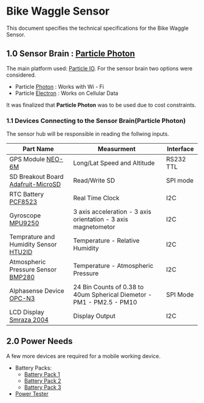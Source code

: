
# Bike Waggle Sensor
This document specifies the technical specifications for the Bike Waggle Sensor.

## 1.0 Sensor Brain : [Particle Photon](https://docs.particle.io/datasheets/photon-(wifi)/photon-datasheet/)
The main platform used: [Particle IO](https://www.particle.io/). For the sensor brain two options were considered.
- Particle [Photon](https://docs.particle.io/datasheets/photon-(wifi)/photon-datasheet/) : Works with Wi - Fi
- Particle [Electron](https://docs.particle.io/datasheets/electron-(cellular)/electron-datasheet/) : Works on Cellular Data 

It was finalized that **Particle Photon** was to be used due to cost constraints. 

### 1.1 Devices Connecting to the Sensor Brain(Particle Photon)
The sensor hub will be responsible in reading the follwing inputs.

| Part Name           | Measurment      | Interface  |
|---------------------|-----------------|------------|
| GPS Module [NEO-6M](https://www.amazon.com/DIYmall-AeroQuad-Antenna-Arduino-Aircraft/dp/B01H5FNA4K/ref=sr_1_3?s=electronics&ie=UTF8&qid=1531853391&sr=1-3&keywords=gps+arduino&dpID=41v5UYJ7tGL&preST=_SY300_QL70_&dpSrc=srch)            | Long/Lat Speed and Altitude  |  RS232 TTL |
| SD Breakout Board [Adafruit-MicroSD](https://www.adafruit.com/product/254)   | Read/Write SD   | SPI mode   |
| RTC Battery [PCF8523](https://www.adafruit.com/product/3295)         | Real Time Clock | I2C        |
| Gyroscope [MPU9250](https://www.amazon.com/HiLetgo%C2%AE-Gyroscope-Acceleration-Accelerator-Magnetometer/dp/B01I1J0Z7Y/ref=pd_sbs_328_3?_encoding=UTF8&pd_rd_i=B01I1J0Z7Y&pd_rd_r=f48e35ee-89fa-11e8-b99a-5517ba108a65&pd_rd_w=6x1U3&pd_rd_wg=LTDJF&pf_rd_i=desktop-dp-sims&pf_rd_m=ATVPDKIKX0DER&pf_rd_p=8702255303818932494&pf_rd_r=VETF7HSKFXE7D8S54H9F&pf_rd_s=desktop-dp-sims&pf_rd_t=40701&psc=1&refRID=VETF7HSKFXE7D8S54H9F)    | 3 axis acceleration - 3 axis orientation - 3 axis magnetometor| I2C|
| Temprature and Humidity Sensor [HTU2ID](https://www.adafruit.com/product/1899)   | Temperature - Relative Humidity         | I2C   |
|Atmospheric Pressure Sensor [BMP280](https://www.amazon.com/Adafruit-BMP280-Barometric-Pressure-Altitude/dp/B01DXCNV2A/ref=sr_1_3?s=electronics&ie=UTF8&qid=1535033187&sr=1-3&keywords=bmp+280&dpID=61oZtQMQ77L&preST=_SX300_QL70_&dpSrc=srch)    | Temperature -  Atmospheric Pressure     | I2C    |
|  Alphasense Device [OPC-N3](http://www.alphasense.com/WEB1213/wp-content/uploads/2018/02/OPC-N3.pdf)  | 24 Bin Counts of 0.38 to 40um Spherical Diemetor - PM1 - PM2.5 - PM10| SPI Mode|
| LCD Display [Smraza 2004](https://www.amazon.com/Smraza-Display-characters-Arduino-MEGA2560/dp/B01K1N4XM6/ref=sr_1_20?s=electronics&ie=UTF8&qid=1531411889&sr=1-20&keywords=lcd+i2c)   | Display Output         | I2C   |


## 2.0 Power Needs

A few more devices are required for a mobile working device. 

- Battery Packs:
    - [Battery Pack 1](https://www.amazon.com/BESWILL-10000MAH-Waterproof-Flashlights-Carabiner/dp/B07BSYZXRT/ref=zg_bs_2407762011_1?_encoding=UTF8&psc=1&refRID=TEYNG1EEWAVTND68WKR0)
    - [Battery Pack 2](https://www.amazon.com/Portable-RAVPower-26800mAh-Protective-Hermitshell/dp/B01KX3854Q/ref=sr_1_10?s=wireless&ie=UTF8&qid=1531859017&sr=1-10&keywords=battery+pack)
    - [Battery Pack 3](https://www.amazon.com/Soluser-13500mAh-Portable-External-Flashlight/dp/B0728NQ1VK/ref=sr_1_4?s=wireless&ie=UTF8&qid=1531858930&sr=1-4&keywords=battery+pack+solar&dpID=51%252BcgtDTTJL&preST=_SY300_QL70_&dpSrc=srch)
- [Power Tester](https://www.amazon.com/DROK-Multimeter-Voltmeter-Capacitance-Charging/dp/B00J3JSEG6/ref=sr_1_4?ie=UTF8&qid=1531407628&sr=8-4&keywords=usb%2Bpower%2Bmeter&th=1)




